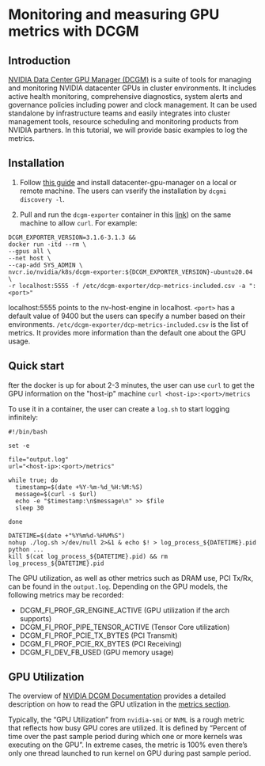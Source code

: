 # Monitoring and measuring GPU metrics with DCGM

## Introduction

[NVIDIA Data Center GPU Manager (DCGM)](https://developer.nvidia.com/dcgm) is a suite of tools for managing and monitoring NVIDIA datacenter GPUs in cluster environments. It includes active health monitoring, comprehensive diagnostics, system alerts and governance policies including power and clock management. It can be used standalone by infrastructure teams and easily integrates into cluster management tools, resource scheduling and monitoring products from NVIDIA partners. In this tutorial, we will provide basic examples to log the metrics.

## Installation

1. Follow [this guide](https://docs.nvidia.com/datacenter/dcgm/latest/user-guide/getting-started.html#supported-linux-distributions) and install datacenter-gpu-manager on a local or remote machine. The users can vserify the installation by `dcgmi discovery -l`.

2. Pull and run the `dcgm-exporter` container in this [link](https://github.com/NVIDIA/dcgm-exporter)) on the same machine to allow `curl`. For example:
```
DCGM_EXPORTER_VERSION=3.1.6-3.1.3 &&
docker run -itd --rm \
--gpus all \
--net host \
--cap-add SYS_ADMIN \
nvcr.io/nvidia/k8s/dcgm-exporter:${DCGM_EXPORTER_VERSION}-ubuntu20.04 \
-r localhost:5555 -f /etc/dcgm-exporter/dcp-metrics-included.csv -a ":<port>"
```
localhost:5555 points to the nv-host-engine in localhost. `<port>` has a default value of 9400 but the users can specify a number based on their environments. `/etc/dcgm-exporter/dcp-metrics-included.csv` is the list of metrics. It provides more information than the default one about the GPU usage.


## Quick start

fter the docker is up for about 2-3 minutes, the user can use `curl` to get the GPU information on the "host-ip" machine `curl <host-ip>:<port>/metrics`

To use it in a container, the user can create a `log.sh` to start logging infinitely:
```
#!/bin/bash

set -e

file="output.log"
url="<host-ip>:<port>/metrics"

while true; do
  timestamp=$(date +%Y-%m-%d_%H:%M:%S)
  message=$(curl -s $url)
  echo -e "$timestamp:\n$message\n" >> $file
  sleep 30

done
```

```
DATETIME=$(date +"%Y%m%d-%H%M%S")
nohup ./log.sh >/dev/null 2>&1 & echo $! > log_process_${DATETIME}.pid
python ...
kill $(cat log_process_${DATETIME}.pid) && rm log_process_${DATETIME}.pid
```

The GPU utilization, as well as other metrics such as DRAM use, PCI Tx/Rx, can be found in the `output.log`. Depending on the GPU models, the following metrics may be recorded:

- DCGM_FI_PROF_GR_ENGINE_ACTIVE (GPU utilization if the arch supports)
- DCGM_FI_PROF_PIPE_TENSOR_ACTIVE (Tensor Core utilization)
- DCGM_FI_PROF_PCIE_TX_BYTES (PCI Transmit)
- DCGM_FI_PROF_PCIE_RX_BYTES (PCI Receiving)
- DCGM_FI_DEV_FB_USED (GPU memory usage)

## GPU Utilization

The overview of [NVIDIA DCGM Documentation](https://docs.nvidia.com/datacenter/dcgm/latest/user-guide/index.html) provides a detailed description on how to read the GPU utlization in the [metrics section](https://docs.nvidia.com/datacenter/dcgm/latest/user-guide/feature-overview.html?#metrics).

Typically, the “GPU Utilization” from `nvidia-smi` or `NVML` is a rough metric that reflects how busy GPU cores are utilized. It is defined by “Percent of time over the past sample period during which one or more kernels was executing on the GPU”. In extreme cases, the metric is 100% even there’s only one thread launched to run kernel on GPU during past sample period.
